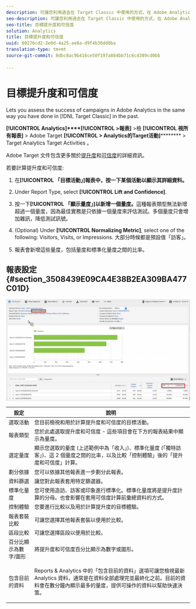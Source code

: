 ```yaml
---
description: 可讓您利用過去在 Target Classic 中使用的方式，在 Adobe Analytics 中評估促銷活動是否成功。
seo-description: 可讓您利用過去在 Target Classic 中使用的方式，在 Adobe Analytics 中評估促銷活動是否成功。
seo-title: 目標提升度和可信度
solution: Analytics
title: 目標提升度和可信度
uuid: 00276cd2-2e0d-4a25-ae8a-d9f4b30dd8ba
translation-type: tm+mt
source-git-commit: 0dbc8ac9b416ce50f197a884bb71c6cd389cd0bb

---
```



# 目標提升度和可信度

Lets you assess the success of campaigns in Adobe Analytics in the same way you have done in [!DNL Target Classic]  in the past.

**[!UICONTROL Analytics]****[!UICONTROL &gt;報表]** &gt;檢 **[!UICONTROL 視所有報表]** &gt; Adobe Target **[!UICONTROL &gt; Analytics的Target活動]********** &gt; Target Analytics Target Activities 。

Adobe Target 文件包含更多關於[提升度](https://marketing.adobe.com/resources/help/en_US/target/target/c_estimating_lift_in_revenue.html)和[可信度](https://marketing.adobe.com/resources/help/en_US/rec/c_Confidence_Level_and_Confidence_Interval.html)的詳細資訊。

若要計算提升度和可信度:

1. 在&#x200B;**[!UICONTROL 「目標活動」]報表中，按一下某個活動以顯示其詳細資料。**
1. Under Report Type, select **[!UICONTROL Lift and Confidence]**.
1. 按一下&#x200B;**[!UICONTROL 「顯示量度」]以新增一個量度。**&#x200B;這種報表類型無法新增超過一個量度，因為最佳實務是只依據一個量度來評估測試。多個量度只會增加雜訊，降低測試訊號。
1. (Optional) Under **[!UICONTROL Normalizing Metric]**, select one of the following: Visitors, Visits, or Impressions. 大部分時候都是預設值「訪客」。

1. 報表會新增這些量度，包括量度和標準化量度之間的比率。

## 報表設定 {#section_3508439E09CA4E38B2EA309BA477C01D}

![](assets/lift_confidence_ui.png)

<table id="table_0FBB257C96454CDA82D487DC68459C13"> 
 <thead> 
  <tr> 
   <th colname="col1" class="entry"> 設定 </th> 
   <th colname="col2" class="entry"> 說明 </th> 
  </tr> 
 </thead>
 <tbody> 
  <tr> 
   <td colname="col1"> 選取活動 </td> 
   <td colname="col2"> 您目前檢視和用於計算提升度和可信度的目標活動。 </td> 
  </tr> 
  <tr> 
   <td colname="col1"> 報表類型 </td> 
   <td colname="col2"> 您於此處選取提升度和可信度 - 這些項目會在下方的報表結果中顯示為量度。 </td> 
  </tr> 
  <tr> 
   <td colname="col1"> 選定量度 </td> 
   <td colname="col2"> 顯示您選取的量度 (上述範例中為「收入」)、標準化量度 (「獨特訪客」)、這 2 個量度之間的比率，以及比較「控制體驗」後的「提升度和可信度」計算。 </td> 
  </tr> 
  <tr> 
   <td colname="col1"> 劃分依據 </td> 
   <td colname="col2"> 您可以依據其他報表進一步劃分此報表。 </td> 
  </tr> 
  <tr> 
   <td colname="col1"> 資料篩選 </td> 
   <td colname="col2"> 讓您對此報表套用特定篩選器。 </td> 
  </tr> 
  <tr> 
   <td colname="col1"> 標準化量度 </td> 
   <td colname="col2"> 您可使用造訪、訪客或印象進行標準化。標準化量度將是提升度計算的分母。也會影響在套用可信度計算前彙總資料的方式。 </td> 
  </tr> 
  <tr> 
   <td colname="col1"> 控制體驗 </td> 
   <td colname="col2"> 您要進行比較以及用於計算提升度的目標體驗。 </td> 
  </tr> 
  <tr> 
   <td colname="col1"> 報表套裝比較 </td> 
   <td colname="col2"> 可讓您選擇其他報表套裝以便用於比較。 </td> 
  </tr> 
  <tr> 
   <td colname="col1"> 區段比較 </td> 
   <td colname="col2"> 可讓您選擇區段以便用於比較。 </td> 
  </tr> 
  <tr> 
   <td colname="col1"> 百分比顯示為數字/圖形 </td> 
   <td colname="col2"> 將提升度和可信度百分比顯示為數字或圖形。 </td> 
  </tr> 
  <tr> 
   <td colname="col1"> 包含目前的資料 </td> 
   <td colname="col2"> <p>Reports &amp; Analytics 中的「包含目前的資料」選項可讓您檢視最新 Analytics 資料，通常是在資料全部處理完並最終化之前。目前的資料會在數分鐘內顯示最多的量度，提供可操作的資料以幫助快速決策。 </p> </td> 
  </tr> 
 </tbody> 
</table>

